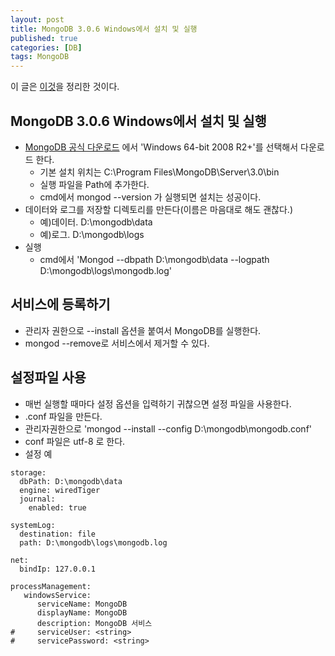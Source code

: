 ```yaml
---
layout: post
title: MongoDB 3.0.6 Windows에서 설치 및 실행
published: true
categories: [DB]
tags: MongoDB
---
```

이 글은 [이것](http://qiita.com/moto_pipedo/items/c3bb40370ba2792143ad)을 정리한 것이다.  
  
## MongoDB 3.0.6 Windows에서 설치 및 실행
- [MongoDB 공식 다운로드](https://www.mongodb.org/downloads#production) 에서 'Windows 64-bit 2008 R2+'를 선택해서 다운로드 한다.
    - 기본 설치 위치는 C:\Program Files\MongoDB\Server\3.0\bin
    - 실행 파일을 Path에 추가한다.
    - cmd에서 mongod --version 가 실행되면 설치는 성공이다.
- 데이터와 로그를 저장할 디렉토리를 만든다(이름은 마음대로 해도 괜찮다.)
    - 예)데이터. D:\mongodb\data
    - 예)로그.  D:\mongodb\logs
- 실행
    - cmd에서 'Mongod --dbpath D:\mongodb\data --logpath D:\mongodb\logs\mongodb.log'
  
  
  
## 서비스에 등록하기
- 관리자 권한으로 --install 옵션을 붙여서 MongoDB를 실행한다.
- mongod --remove로 서비스에서 제거할 수 있다.
  
  
  
## 설정파일 사용
- 매번 실행할 때마다 설정 옵션을 입력하기 귀찮으면 설정 파일을 사용한다.
- .conf 파일을 만든다.
- 관리자권한으로 'mongod --install --config D:\mongodb\mongodb.conf'
- conf 파일은 utf-8 로 한다.
- 설정 예
  
```
storage:
  dbPath: D:\mongodb\data
  engine: wiredTiger
  journal:
    enabled: true

systemLog:
  destination: file
  path: D:\mongodb\logs\mongodb.log

net:
  bindIp: 127.0.0.1

processManagement:
   windowsService:
      serviceName: MongoDB
      displayName: MongoDB
      description: MongoDB 서비스
#     serviceUser: <string>
#     servicePassword: <string>
```
  
  
